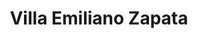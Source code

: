 ---
title: Villa Emiliano Zapata
url: /villa-emiliano-zapata/
latitude: 19.365
longitude: -96.658
---